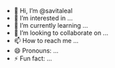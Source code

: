 - 👋 Hi, I’m @savitaleal
- 👀 I’m interested in ...
- 🌱 I’m currently learning ...
- 💞️ I’m looking to collaborate on ...
- 📫 How to reach me ...
- 😄 Pronouns: ...
- ⚡ Fun fact: ...

<!---
savitaleal/savitaleal is a ✨ special ✨ repository because its `README.md` (this file) appears on your GitHub profile.
You can click the Preview link to take a look at your changes.
--->
